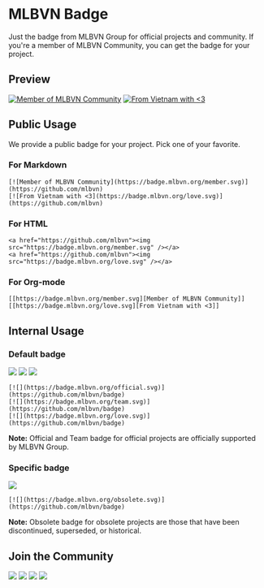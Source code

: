 # MLBVN Badge

Just the badge from MLBVN Group for official projects and community.
If you're a member of MLBVN Community, you can get the badge for your project.

## Preview
[![Member of MLBVN Community](https://badge.mlbvn.org/member.svg)](https://github.com/mlbvn)
[![From Vietnam with <3](https://badge.mlbvn.org/love.svg)](https://github.com/mlbvn)

## Public Usage

We provide a public badge for your project.
Pick one of your favorite.

### For Markdown
```
[![Member of MLBVN Community](https://badge.mlbvn.org/member.svg)](https://github.com/mlbvn)
[![From Vietnam with <3](https://badge.mlbvn.org/love.svg)](https://github.com/mlbvn)
```

### For HTML
```
<a href="https://github.com/mlbvn"><img src="https://badge.mlbvn.org/member.svg" /></a>
<a href="https://github.com/mlbvn"><img src="https://badge.mlbvn.org/love.svg" /></a>
```

### For Org-mode
```
[[https://badge.mlbvn.org/member.svg][Member of MLBVN Community]]
[[https://badge.mlbvn.org/love.svg][From Vietnam with <3]]
```

## Internal Usage

### Default badge
[![](https://badge.mlbvn.org/official.svg)](https://github.com/mlbvn/badge)
[![](https://badge.mlbvn.org/team.svg)](https://github.com/mlbvn/badge)
[![](https://badge.mlbvn.org/love.svg)](https://github.com/mlbvn/badge)

```
[![](https://badge.mlbvn.org/official.svg)](https://github.com/mlbvn/badge)
[![](https://badge.mlbvn.org/team.svg)](https://github.com/mlbvn/badge)
[![](https://badge.mlbvn.org/love.svg)](https://github.com/mlbvn/badge)
```

**Note:** Official and Team badge for official projects 
are officially supported by MLBVN Group.

### Specific badge
[![](https://badge.mlbvn.org/obsolete.svg)](https://github.com/mlbvn/badge)

```
[![](https://badge.mlbvn.org/obsolete.svg)](https://github.com/mlbvn/badge)
```

**Note:** Obsolete badge for obsolete projects are those that have 
been discontinued, superseded, or historical.

## Join the Community
[![](https://img.shields.io/badge/Inbox-fff?logo=gmail)](mailto:github@mlbvn.org)
[![](https://img.shields.io/badge/Discussions-333?logo=github)](https://github.com/orgs/mlbvn/discussions)
[![](https://img.shields.io/badge/Page-fff?logo=facebook)](https://fb.com/mlbvn.org)
[![](https://img.shields.io/badge/Group-fff?logo=facebook)](https://fb.com/groups/machinelearningcoban)
